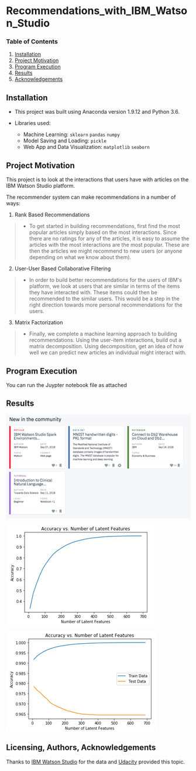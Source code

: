 # Recommendations_with_IBM_Watson_Studio

### Table of Contents

1. [Installation](#installation)
2. [Project Motivation](#motivation)
3. [Program Execution](#files)
4. [Results](#results)
5. [Acknowledgements](#Acknowledgements)

## Installation <a name="installation"></a>
- This project was built using Anaconda version 1.9.12 and Python  3.6.    

- Libraries used:

   - Machine Learning: `sklearn` `pandas` `numpy`  
   - Model Saving and Loading: `pickle`
   - Web App and Data Visualization: `matplotlib` `seaborn`

## Project Motivation<a name="motivation"></a>

This project is to look at the interactions that users have with articles on the IBM Watson Studio platform.

The recommender system can make recommendations in a number of ways:
1. Rank Based Recommendations
> - To get started in building recommendations, first find the most popular articles simply based on the most interactions. Since there are no ratings for any of the articles, it is easy to assume the articles with the most interactions are the most popular. These are then the articles we might recommend to new users (or anyone depending on what we know about them).
2. User-User Based Collaborative Filtering
> - In order to build better recommendations for the users of IBM's platform, we look at users that are similar in terms of the items they have interacted with. These items could then be recommended to the similar users. This would be a step in the right direction towards more personal recommendations for the users. 
3. Matrix Factorization
> - Finally, we complete a machine learning approach to building recommendations. Using the user-item interactions, build out a matrix decomposition. Using decomposition, get an idea of how well we can predict new articles an individual might interact with. 

## Program Execution <a name="files"></a>

You can run the Juypter notebook file as attached

## Results<a name="results"></a>

![Cat Page1](screenshot/Articles.png)

![Cat Page1](screenshot/AccLatentFea1.png)

![Cat Page2](screenshot/AccLatentFea2.png)

## Licensing, Authors, Acknowledgements<a name="Acknowledgements"></a>
Thanks to [IBM Watson Studio](https://dataplatform.cloud.ibm.com/) for the data and [Udacity](https://www.udacity.com/) provided this topic. 

